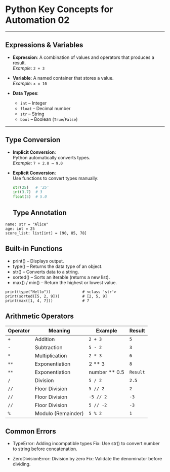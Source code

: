 # Python Key Concepts for Automation 02

---

## Expressions & Variables

- **Expression**: A combination of values and operators that produces a result.  
  _Example_: `2 + 3`

- **Variable**: A named container that stores a value.  
  _Example_: `x = 10`

- **Data Types**:  
  - `int` – Integer  
  - `float` – Decimal number  
  - `str` – String  
  - `bool` – Boolean (`True`/`False`)

---

## Type Conversion

- **Implicit Conversion**:  
  Python automatically converts types.  
  _Example_: `7 + 2.0 → 9.0`

- **Explicit Conversion**:  
  Use functions to convert types manually:
  ```python
  str(25)   # '25'
  int(3.7)  # 3
  float(5)  # 5.0
  ```

  ## Type Annotation
```
name: str = "Alice"
age: int = 25
score_list: list[int] = [90, 85, 78]
```

## Built-in Functions
- print() – Displays output.
- type() – Returns the data type of an object.
- str() – Converts data to a string.
- sorted() – Sorts an iterable (returns a new list).
- max() / min() – Return the highest or lowest value.

```
print(type("Hello"))              # <class 'str'>
print(sorted([5, 2, 9]))          # [2, 5, 9]
print(max([1, 4, 7]))             # 7
```

## Arithmetic Operators

| Operator | Meaning            | Example  | Result |
| -------- | ------------------ | -------- | ------ |
| `+`      | Addition           | `2 + 3`  | `5`    |
| `-`      | Subtraction        | `5 - 2`  | `3`    |
| `*`      | Multiplication     | `2 * 3`  | `6`    |
| `**`     | Exponentiation     | 2 ** 3  | `8`    |
| `**`     | Exponentiation     | number ** 0.5  | `Result`    |
| `/`      | Division           | `5 / 2`  | `2.5`  |
| `//`     | Floor Division     | `5 // 2` | `2`    |
| `//`     | Floor Division     | `-5 // 2` | `-3`    |
| `//`     | Floor Division     | `5 // -2` | `-3`    |
| `%`      | Modulo (Remainder) | `5 % 2`  | `1`    |


## Common Errors
- TypeError: Adding incompatible types
Fix: Use str() to convert number to string before concatenation.

- ZeroDivisionError: Division by zero
Fix: Validate the denominator before dividing.

  
